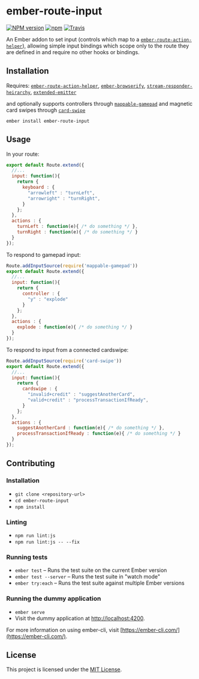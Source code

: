 ember-route-input
==============================================================================

[![NPM version](https://img.shields.io/npm/v/ember-route-input.svg)]()
[![npm](https://img.shields.io/npm/dt/ember-route-input.svg)]()
[![Travis](https://img.shields.io/travis/khrome/ember-route-input.svg)]()

An Ember addon to set input (controls which map to a [`ember-route-action-helper`](https://github.com/dockyard/ember-route-action-helper)), allowing simple input bindings which scope only to the route they are defined in and require no other hooks or bindings.

Installation
------------------------------------------------------------------------------
Requires: [`ember-route-action-helper`](https://github.com/dockyard/ember-route-action-helper), [`ember-browserify`](https://www.npmjs.com/package/ember-browserify), [`stream-responder-heirarchy`](https://github.com/khrome/stream-responder-heirarchy), [`extended-emitter`](https://github.com/khrome/extended-emitter)

and optionally supports controllers through [`mappable-gamepad`](https://www.npmjs.com/package/mappable-gamepad) and magnetic card swipes through [`card-swipe`](https://www.npmjs.com/package/card-swipe)

```
ember install ember-route-input
```


Usage
------------------------------------------------------------------------------

In your route:

```js
export default Route.extend({
  //...
  input: function(){
    return {
      keyboard : {
        "arrowleft" : "turnLeft",
        "arrowright" : "turnRight",
      }
    };
  },
  actions : {
    turnLeft : function(e){ /* do something */ },
    turnRight : function(e){ /* do something */ }
  }
});
```

To respond to gamepad input:

```js
Route.addInputSource(require('mappable-gamepad'))
export default Route.extend({
  //...
  input: function(){
    return {
      controller : {
        "y" : "explode"
      }
    };
  },
  actions : {
    explode : function(e){ /* do something */ }
  }
});
```

To respond to input from a connected cardswipe:

```js
Route.addInputSource(require('card-swipe'))
export default Route.extend({
  //...
  input: function(){
    return {
      cardswipe : {
        "invalid+credit" : "suggestAnotherCard",
        "valid+credit" : "processTransactionIfReady",
      }
    };
  },
  actions : {
    suggestAnotherCard : function(e){ /* do something */ },
    processTransactionIfReady : function(e){ /* do something */ }
  }
});
```

Contributing
------------------------------------------------------------------------------

### Installation

* `git clone <repository-url>`
* `cd ember-route-input`
* `npm install`

### Linting

* `npm run lint:js`
* `npm run lint:js -- --fix`

### Running tests

* `ember test` – Runs the test suite on the current Ember version
* `ember test --server` – Runs the test suite in "watch mode"
* `ember try:each` – Runs the test suite against multiple Ember versions

### Running the dummy application

* `ember serve`
* Visit the dummy application at [http://localhost:4200](http://localhost:4200).

For more information on using ember-cli, visit [https://ember-cli.com/](https://ember-cli.com/).

License
------------------------------------------------------------------------------

This project is licensed under the [MIT License](LICENSE.md).
